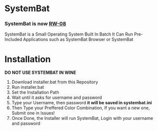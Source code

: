 # SystemBat
### SystemBat is now <a href="https://github.com/PepsonRecoded">RW-08</a>
SystemBat is a Small Operating System Built In Batch It Can Run Pre-Included Applications such as SystemBat Browser or SystemBat

# Installation
**DO NOT USE SYSTEMBAT IN WINE**
1. Download installer.bat from this Repository
2. Run installer.bat
3. Set the Installation Path
4. Wait until it asks for username and password
5. Type your Username, then password **it will be saved in systembat.ini**
6. Then Type your Preffered Color Combination, If you want a new one, Submit one in Issues!
7. Once Done, the Installer will run SystemBat, Login with your username and password
